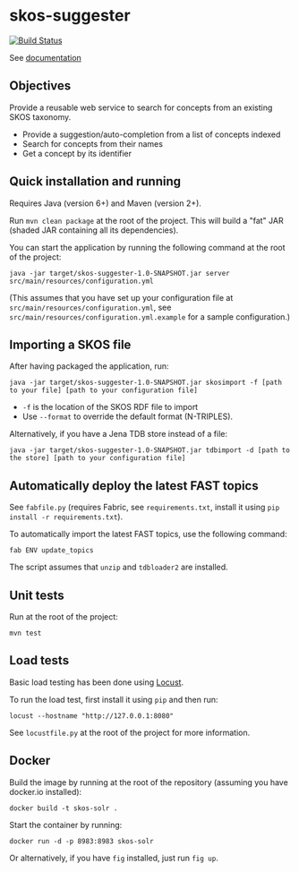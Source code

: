 skos-suggester
==============
[![Build Status](https://travis-ci.org/ox-it/skos-suggester.svg?branch=master)](https://travis-ci.org/ox-it/skos-suggester)

See [documentation](http://skos-suggester.readthedocs.org/en/latest/)

Objectives
----------

Provide a reusable web service to search for concepts from an existing SKOS taxonomy.

* Provide a suggestion/auto-completion from a list of concepts indexed
* Search for concepts from their names
* Get a concept by its identifier

Quick installation and running
------------------------------

Requires Java (version 6+) and Maven (version 2+).

Run `mvn clean package` at the root of the project. This will build a "fat" JAR (shaded JAR containing all its dependencies).

You can start the application by running the following command at the root of the project:

    java -jar target/skos-suggester-1.0-SNAPSHOT.jar server src/main/resources/configuration.yml

(This assumes that you have set up your configuration file at `src/main/resources/configuration.yml`, see `src/main/resources/configuration.yml.example` for a sample configuration.)

Importing a SKOS file
---------------------

After having packaged the application, run:

    java -jar target/skos-suggester-1.0-SNAPSHOT.jar skosimport -f [path to your file] [path to your configuration file]

* `-f` is the location of the SKOS RDF file to import
* Use `--format` to override the default format (N-TRIPLES).

Alternatively, if you have a Jena TDB store instead of a file:

    java -jar target/skos-suggester-1.0-SNAPSHOT.jar tdbimport -d [path to the store] [path to your configuration file]

Automatically deploy the latest FAST topics
-------------------------------------------

See `fabfile.py` (requires Fabric, see `requirements.txt`, install it using `pip install -r requirements.txt`).

To automatically import the latest FAST topics, use the following command:

    fab ENV update_topics

The script assumes that `unzip` and `tdbloader2` are installed.

Unit tests
----------

Run at the root of the project:

    mvn test

Load tests
----------

Basic load testing has been done using [Locust](http://locust.io).

To run the load test, first install it using `pip` and then run:

    locust --hostname "http://127.0.0.1:8080"

See `locustfile.py` at the root of the project for more information.

Docker
------

Build the image by running at the root of the repository (assuming you have docker.io installed):

    docker build -t skos-solr .

Start the container by running:

    docker run -d -p 8983:8983 skos-solr

Or alternatively, if you have `fig` installed, just run `fig up`.
